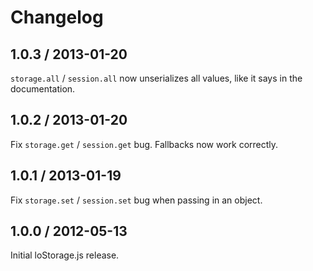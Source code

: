 # Changelog

## 1.0.3 / 2013-01-20

`storage.all` / `session.all` now unserializes all values, like it says in the documentation.

## 1.0.2 / 2013-01-20

Fix `storage.get` / `session.get` bug. Fallbacks now work correctly.

## 1.0.1 / 2013-01-19

Fix `storage.set` / `session.set` bug when passing in an object.

## 1.0.0 / 2012-05-13

Initial loStorage.js release.
